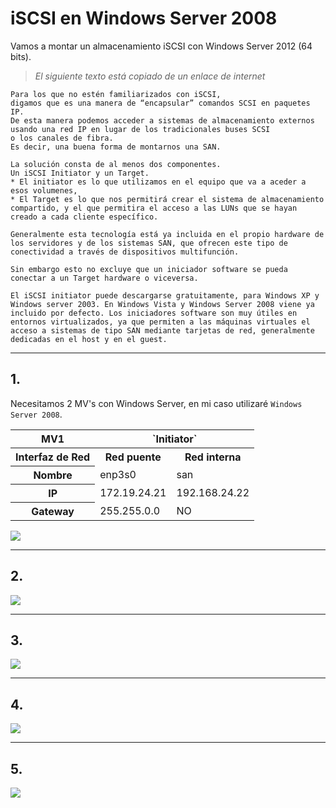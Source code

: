 
# iSCSI en Windows Server 2008

Vamos a montar un almacenamiento iSCSI con Windows Server 2012 (64 bits).

> *El siguiente texto está copiado de un enlace de internet*

```
Para los que no estén familiarizados con iSCSI,
digamos que es una manera de “encapsular” comandos SCSI en paquetes IP.
De esta manera podemos acceder a sistemas de almacenamiento externos
usando una red IP en lugar de los tradicionales buses SCSI
o los canales de fibra.
Es decir, una buena forma de montarnos una SAN.

La solución consta de al menos dos componentes.
Un iSCSI Initiator y un Target.
* El initiator es lo que utilizamos en el equipo que va a aceder a esos volumenes,
* El Target es lo que nos permitirá crear el sistema de almacenamiento compartido, y el que permitira el acceso a las LUNs que se hayan creado a cada cliente específico.

Generalmente esta tecnología está ya incluida en el propio hardware de los servidores y de los sistemas SAN, que ofrecen este tipo de conectividad a través de dispositivos multifunción.

Sin embargo esto no excluye que un iniciador software se pueda conectar a un Target hardware o viceversa.

El iSCSI initiator puede descargarse gratuitamente, para Windows XP y Windows server 2003. En Windows Vista y Windows Server 2008 viene ya incluido por defecto. Los iniciadores software son muy útiles en entornos virtualizados, ya que permiten a las máquinas virtuales el acceso a sistemas de tipo SAN mediante tarjetas de red, generalmente dedicadas en el host y en el guest.
```

---

## 1.

Necesitamos 2 MV's con Windows Server, en mi caso utilizaré `Windows Server 2008`.

<table text-align="center">
  <tr>
    <th>MV1</th>
    <th colspan="2">`Initiator`</th>
  </tr>
  <tr>
    <th>Interfaz de Red</th>
    <th>Red puente</th>
    <th>Red interna</th>
  </tr>
  <tr>
     <th>Nombre</th>
     <td>enp3s0</td>
     <td>san</td>
  </tr>
  <tr>
    <th>IP</th>
    <td>172.19.24.21</td>
    <td>192.168.24.22</td>
  </tr>
  <tr>
    <th>Gateway</th>
    <td>255.255.0.0</td>
    <td>NO</td>
  </tr>
</table>

![](./images/.png)

---

## 2.



![](./images/.png)

---

## 3.



![](./images/.png)

---

## 4.



![](./images/.png)

---

## 5.



![](./images/.png)
